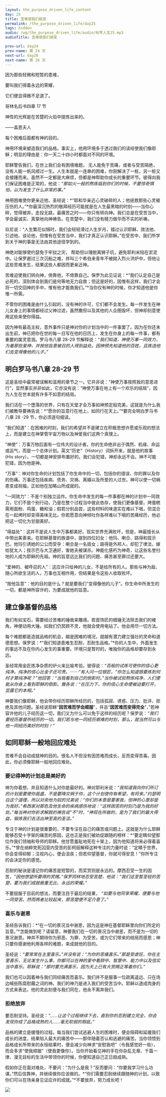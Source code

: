 ```yaml
---
layout: the_purpose_driven_life_content
day: 25
title: 苦难使我们蜕变
permalink: /the_purpose_driven_life/day25
tags: hidden
audio: /wg/the_purpose_driven_life/audio/标竿人生25.mp3
audioTitle: 苦难使我们蜕变

prev-url: day24
prev-name: 第 24 天
next-url: day26
next-name: 第 26 天
---
```


<div class="center script poem">
<p>因为那些轻微和短暂的患难，</p>
<p>要叫我们得着永远的荣耀，</p>
<p>它们便显得微不足道了。</p>
<p class="sp-verse">哥林名后书四章 17 节</p>
</div>
<div class="center poem">
<p>神性的光辉是在苦楚的火焰中提炼出来的。</p>
<p>——盖恩夫人</p>
</div>
<p class="first">每个困难后面都有神的目的。</p>

神用环境来塑造我们的品格。事实上，他用环境多于透过我们的读经使我们像耶稣；明显的理由是：你一天二十四小时都面对不同的环境。

耶稣警告我们，在世上我们会有困境难题， 无人能免于苦痛，或者与受苦隔绝，没有人能一帆风顺过一生。人生本就是一连串的困难，你刚解决了一桩，另一桩又会接踵而来。虽然不一定都是大麻烦，但都是神帮助你成长的重要环节。彼得向我们保证困难是正常的，他说：*“那如火一般的熬炼临到你们的时候，不要惊奇惧怕，以为发生了什么非常的事。”*

神用困难使你更亲近他，圣经说：*“耶和华亲近心灵破碎的人；他拯救那些心灵被压伤的人。”*你最深沉热烈的敬拜经历可能就是在人生最黑暗的时刻——当你心碎，觉得被弃，走投无路，最痛苦之时——你只有转向神。我们总是在受苦当中，学会最诚实、真挚地向神祷告。在苦楚中，我们没有精力做华而不实的祈祷。

玖尼说：“人生繁花似锦时，我们会轻轻滑过人生岁月，错过认识耶稣、效法他、引述他、谈论他，但惟有在受苦当中，我们才真正认识耶稣。”在受苦中，我们所学到关于神的事是无法由其他途径学到的。

神绝对能够使约瑟免于牢狱之灾， 帮助但以理脱离狮子坑，避免耶利米陷在淤泥中。让保罗避过三次沉船之难，并叫三个希伯来青年不被拋入烈火洪炉中，但他让这些苦难发生，结果这些人都因而更亲近神。

苦难迫使我们转向神，倚靠他，不倚靠自己。保罗为此见证说：*“我们认定自己是必死的，深刻体会到我们是何等地无力自救；但这是好的，因惟有这样，我们才会将一切交回神的手中，惟有他才能救我们。”*当你仅有神的时候，你才知道他是你惟一所需。

不管你的困难是由什么引起的，没有神的许可，它们都不会发生。每一件发生在神儿女身上的事情都经过父神过滤，虽然撒但以及其他的人企图毁坏，但神却刻意使用这些来使你得益。

因为神有最高主权，意外事件只是神对你的计划当中的一件事罢了。因为在你还末出生前，神已把你在世的每一日写在他的日历上，发生在你身上的每一件事，都有重要的属灵意涵。罗马书八章 28-29 节解释说：*“我们知道，神使万事一同效力，为着那些爱神，并按他旨意被召的人得到益处。因神预先知道他的百姓，且拣选他们去变得像他的儿子。”*

## 明白罗马书八章 28-29 节

这是圣经中最常被误解和滥用的章节之一。它并非说：“神使万事按照我的意思进行”，显然事实并非如此，它亦没有说：“神使万事在地上有一个欢乐的结局”，因为人生在世本就有许多不如意的结局。

我们活在一个墮落的世界，只有在天堂才会万事如神预定般完美，这就是为什么我们被教导要祷告说：*“愿你的旨意行在地上，如同行在天上。”*要完全明白罗马书八章 28 -29 节，你必须逐句细读。

“我们知道”：在困难的时刻，我们的希望并不是建立在积极思想许愿或乐观的想法上，而是建立在神掌管宇宙万物以及神爱我们这两个真理上。

“神使”：万事万物后面有一位伟大的设计者。你的生命绝非出于偶然、机缘、命运或运气，而是一个总体计划。英文“历史”（History）词拆开来，就是他的故事 (His story）。一切都是神安排布置好的。我们会犯错，神却永远不会。神不可能犯错，因为他是神。

“万事”：神对你生命的计划包括了你生命中的一切，包括你的错误、你的罪以及你的伤痛。万事还包括疾病、债务、灾祸、离婚以及所爱的人过世。神可以使一切祸患变成祝福，正如他在加略山所成就的。

“一同效力”：不是个别独立运作。你生命中发生的每一件事都在神的计划中一同效力，它们不是个别行动，乃是在整个过程当中彼此依存，使我们更像基督。烤蛋糕需用面粉、鸡蛋、糖和油；假若分别品尝，这些材料的味道实在难以下咽，但混合在一起烤时却变得美味无比。你若愿意向神倾吐你各样难以下咽的苦痛经历，他必把这一切化为甘甜美好。

“得益处”：这并不是说人生中万事都美好。现实世界充满败坏，但是，神最擅长从中带出美善来。在耶稣基督的族谱中，提到四位妇女：他玛、喇合、路得和拔示巴。他玛引诱她的公公而受孕：喇合是一名妓女；路得是外邦人，却犯了律法，嫁给犹太人；拔示巴与大卫通好，害她夫被谋杀。神能化感朽为神奇，让这些名誉扫地的人成为耶稣的先祖。神的旨意远比我们的问题、痛苦甚至罪过还要大。

“爱神的、被呼召的人”：这应许只给神的儿女，不是给所有的人。那些与神为敌、随心所欲生活的人，万事也互相作用，但结果是令这些人收取败坏。

“按他旨意”：他的目的是什么？就是要我们“变得像他的儿子”。你生命中所发生的一切，都是神所容许的，为要成就他的旨意。

## 建立像基督的品格

我们有如宝石，需要经过苦难的锤凿来雕琢。若首饰匠的细锤无法除去我们的棱角，神便动用大锤。如我们仍冥顾不灵，他就会使用电钻了。他会用尽一切方法。

每个难题都是造就品格的机会，越是困难的境况，就越有潜力建立强壮的灵命和道德思想。保罗说：*“我们知道患难生忍耐，忍耐生品格。”*你的人生中，外面发生的事远不及在你内心发生的事重要。环境只是暂时的，唯独你的品格却要存到永远。

圣经常用金匠炼净杂质的炉火来比喻考验。彼得说：*“百般的试炼可使你的信心更纯净。纯净的信心比金子还可贵。⋯⋯”*有人问一位银匠，“你怎么知道银要炼到何时才算纯净呢？”他回答：“当我看到自己的倒影时。”当你被试验熬炼纯净，人们便能从你身上看到耶稣的倒影。雅各说：*“在压力下，你的信心生命便被迫要打开，显露它的本相。”*

神要我们像耶稣，他会带你经历耶稣所经历的，包括孤寂、诱惑、压力、批评、拒绝及其他问题。圣经说耶稣“**因苦难而学会顺服**”，并且“**因苦难而变得完全**”，”若神容许他的儿子经历这一切，我们又为什么可以免于这样的经历呢？保罗说：*“我们要经历基督所经历的一切。我们若与他一同经历艰难的时刻，那么，就当然可以与他一同经历美好的时刻！”*

## 如同耶稣一般地回应难处

苦难不会自动成就神的目的。很名人不但没有因苦难而成长，反而变得苦毒。因此，你必须像耶稣一般地回应难处。

### 要记得神的计划总是美好的

神为你着想，并且知道什么对你是最好的。神对耶利米说：*“我知道我向你们所订的计划是要使你昌盛，不是要降灾祸于你，这个计划使你有希望，有将来。”*约瑟明白这个道理，所以对卖他为奴的兄弟说：*“你们的本意是要害我，但神的心意却是为我好。”*希西家对那危及他生命的疾病感伤地说：*“这样困苦的时刻乃是为我的好处。”*每当神对你祈求解脱的祷告说“不”时，*“神现在所做的，是为了我们的最大得益，锻炼我们去活出神至高的圣洁。”*

专注于神的计划是很重要的，不要专注在自己的痛苦或问题上。这就是为什么耶稣能够忍受十字架的痛苦的原因，这也正是我们被劝促跟随的榜样：*“要定睛仰望那位作我们领袖和导师的耶稣。他甘愿羞耻地死在十架上，因为他知道将来必得着喜乐。”*曾在纳粹党死囚营内受苦的彭柯丽解释这种专注的力量时说：“定睛于世界，你会变得抑郁；注视内心，便会沮丧；但若仰望基督，你就可得安息！”你所专注的会决定你的感觉。

忍耐的秘诀是谨记你的痛苦是短暂的，而奖赏则是永远的。摩西忍受一生的因苦，*“因他想望所要得的赏赐。”*保罗同样地忍受苦楚，他说：*“我们这至暂至轻的苦楚，要为我们成就极重无比、永远的荣耀。”*

不要屈服于目前的想法，而要注目于最后的结果， *“如要与他同享荣耀，便要与他一同受苦。然而两者比较起来，那苦楚便不足介意了。”*

### 喜乐与谢恩

圣经告诉我们：*“在一切的景况当中谢恩，因为这是神在基督耶稣里向你们所定的旨意。”*怎能做到呢？请留意，神要我们在一切的景况当中谢恩，而不是为一切的景况谢恩。神并不期待你为邪恶、为罪、为受苦，或为它们带来的结局而感恩；神只要你感谢他利用各样的难题，来成就他的目的。

圣经说：*“要常常在主里喜乐。”*并没有说：“为你的苦痛喜乐。”那是受虐狂，你在主里喜乐，无论发生什么事，你都可以在神的爱中看顾中、智慧中、能力中以及信实当中喜乐。耶稣说：*“那时要充满喜乐，因为天上已有大赏赐正等着你们。”*

我们也可以因着神与我们同经痛苦而喜乐。我们并不是服事一位疏离遥远、只在场边喊些陈腐慰藉之词的神。我们的神乃是进入我们的受苦当中。耶稣以道成肉身的方式来表达，他的灵此刻便与我们同在，他永不离弃我们。

### 拒绝放弃

要忍耐坚持。圣经说：*“……让这个过程继续下去，直到你的忍耐建立完全，你会发现你成了品格成熟的人……毫无软弱的瑕疵。”*

品格的建立是缓慢的过程。每当我们尝试逃避人生的困难时，便会阻碍和延缓我们成长的进度，结果陷入最大的痛苦中——那伴随着否认和逃避的痛苦。当你领悟到品格成长所带来的永恒结果时，便会减少向神求“安慰我吧”（令我感觉好一些），而会多求“使我顺服”（使我更像你）。当你开始看见神的手在你杂乱无章、千篇一律、漫无目标的生活中带领你的时候，你便知道自己正日趋成熟。

假如你正在面对难处，不要问：“为什么是我？”反而要问：“你要我学习什么功课。”然后信靠神，并继续做你应该做的。*“你们需要忍耐继续跟随神的计划，以致你们可以在场亲身见证应许的成就。”*不要放弃，努力成长吧！

<div class="article-img-wrapper">
  <img src="https://typora-1259024198.cos.ap-beijing.myqcloud.com/wg/the_purpose_driven_life/image/day25_card.jpg">
</div>
